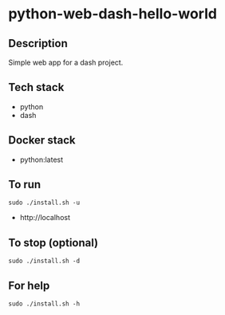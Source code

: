 # python-web-dash-hello-world

## Description
Simple web app for a dash project.

## Tech stack
- python
- dash

## Docker stack
- python:latest

## To run
`sudo ./install.sh -u`
- http://localhost

## To stop (optional)
`sudo ./install.sh -d`

## For help
`sudo ./install.sh -h`
